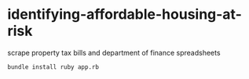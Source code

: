 # identifying-affordable-housing-at-risk
scrape property tax bills and department of finance spreadsheets

`bundle install
ruby app.rb`